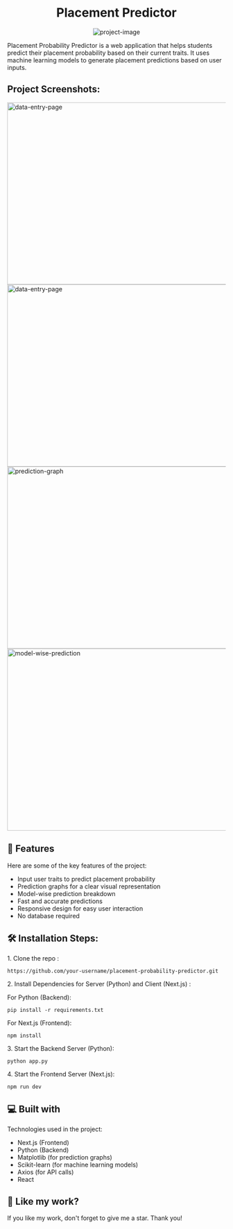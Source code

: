 
<h1 align="center" id="title">Placement Predictor</h1>

<p align="center"><img src="https://socialify.git.ci/Kunal1001/placement_predictor/image?font=Source+Code+Pro&amp;language=1&amp;name=1&amp;owner=1&amp;pattern=Circuit+Board&amp;stargazers=1&amp;theme=Auto" alt="project-image"></p>

<p id="description">Placement Probability Predictor is a web application that helps students predict their placement probability based on their current traits. It uses machine learning models to generate placement predictions based on user inputs.</p>

<h2>Project Screenshots:</h2>

<img src="https://media.discordapp.net/attachments/1318509339329429524/1351129664411926619/front_page.png?ex=67d9410e&is=67d7ef8e&hm=69ce9f0b28fc80c3b45857990aeab59a812200ca85da816617e0ec9f14e424d3&=&format=webp&quality=lossless&width=1454&height=708" alt="data-entry-page" width="720" height="420"/>

<img src="https://media.discordapp.net/attachments/1318509339329429524/1351129753926766633/submit.png?ex=67d94124&is=67d7efa4&hm=378bf9f76a3c264bfcb1e8b46e997cded1a05ec5587e9640a8336f0e609984fe&=&format=webp&quality=lossless&width=1437&height=708" alt="data-entry-page" width="720" height="420"/>

<img src="https://media.discordapp.net/attachments/1318509339329429524/1351129834138374175/graph.png?ex=67d94137&is=67d7efb7&hm=061b7a26339aa1f308b90f72817948269f6bcaf45e31f439c1480683905d0808&=&format=webp&quality=lossless&width=1454&height=708" alt="prediction-graph" width="720" height="420"/>

<img src="https://media.discordapp.net/attachments/1318509339329429524/1351129877763588136/model_data.png?ex=67d94141&is=67d7efc1&hm=838d6cd6e59e19dfbcec5ff3c68ab6a5e7302b549f819a1e731541d20dcf35e6&=&format=webp&quality=lossless&width=1461&height=708" alt="model-wise-prediction" width="720" height="420"/>

<h2>🧐 Features</h2>

Here are some of the key features of the project:

*   Input user traits to predict placement probability
*   Prediction graphs for a clear visual representation
*   Model-wise prediction breakdown
*   Fast and accurate predictions
*   Responsive design for easy user interaction
*   No database required

<h2>🛠️ Installation Steps:</h2>

<p>1. Clone the repo :</p>

```
https://github.com/your-username/placement-probability-predictor.git
```

<p>2. Install Dependencies for Server (Python) and Client (Next.js) :</p>

For Python (Backend):

```
pip install -r requirements.txt
```

For Next.js (Frontend):

```
npm install
```

<p>3. Start the Backend Server (Python):</p>

```
python app.py
```

<p>4. Start the Frontend Server (Next.js):</p>

```
npm run dev
```

<h2>💻 Built with</h2>

Technologies used in the project:

*   Next.js (Frontend)
*   Python (Backend)
*   Matplotlib (for prediction graphs)
*   Scikit-learn (for machine learning models)
*   Axios (for API calls)
*   React

<h2>💖 Like my work?</h2>

If you like my work, don't forget to give me a star. Thank you!

